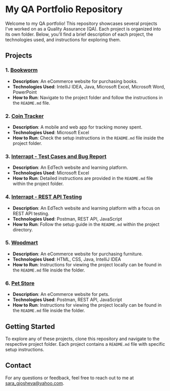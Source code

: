 # My QA Portfolio Repository

Welcome to my QA portfolio! This repository showcases several projects I've worked on as a Quality Assurance (QA). Each project is organized into its own folder. Below, you’ll find a brief description of each project, the technologies used, and instructions for exploring them.

## Projects

### 1. [Bookworm](./Bookworm-Ecommerce-manual-and-automation)

- **Description**: An eCommerce website for purchasing books.
- **Technologies Used**: IntelliJ IDEA, Java, Microsoft Excel, Microsoft Word, PowerPoint
- **How to Run**: Navigate to the project folder and follow the instructions in the `README.md` file.

### 2. [Coin Tracker](./CoinTracker-manual-testing)

- **Description**: A mobile and web app for tracking money spent.
- **Technologies Used**: Microsoft Excel
- **How to Run**: Check the setup instructions in the `README.md` file inside the project folder.

### 3. [Interrapt - Test Cases and Bug Report](./Interrapt-Test-cases-documentation)

- **Description**: An EdTech website and learning platform.
- **Technologies Used**: Microsoft Excel
- **How to Run**: Detailed instructions are provided in the `README.md` file within the project folder.

### 4. [Interrapt - REST API Testing](./Interrapt-REST-API-testing)

- **Description**: An EdTech website and learning platform with a focus on REST API testing.
- **Technologies Used**: Postman, REST API, JavaScript
- **How to Run**: Follow the setup guide in the `README.md` within the project directory.

### 5. [Woodmart](./Woodmart-Automated-Testing)

- **Description**: An eCommerce website for purchasing furniture.
- **Technologies Used**: HTML, CSS, Java, IntelliJ IDEA
- **How to Run**: Instructions for viewing the project locally can be found in the `README.md` file inside the folder.

### 6. [Pet Store](./PetStore-RestAPI-Testing)

- **Description**: An eCommerce website for pets.
- **Technologies Used**: Postman, REST API, JavaScript
- **How to Run**: Instructions for viewing the project locally can be found in the `README.md` file inside the folder.

## Getting Started

To explore any of these projects, clone this repository and navigate to the respective project folder. Each project contains a `README.md` file with specific setup instructions.

## Contact

For any questions or feedback, feel free to reach out to me at [sara_gjosheva@yahoo.com](mailto:sara_gjosheva@yahoo.com).
